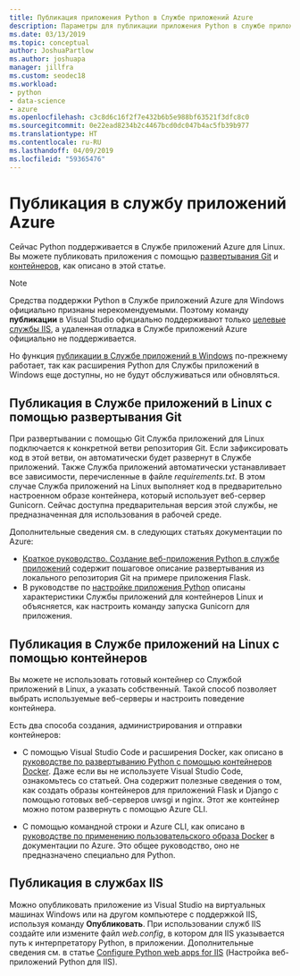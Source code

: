 ```yaml
---
title: Публикация приложения Python в Службе приложений Azure
description: Параметры для публикации приложения Python в службе приложений Azure, включая Git и контейнеры для Linux, и развертывание в IIS.
ms.date: 03/13/2019
ms.topic: conceptual
author: JoshuaPartlow
ms.author: joshuapa
manager: jillfra
ms.custom: seodec18
ms.workload:
- python
- data-science
- azure
ms.openlocfilehash: c3c8d6c16f2f7e432b6b5e988bf63521f3dfc8c0
ms.sourcegitcommit: 0e22ead8234b2c4467bcd0dc047b4ac5fb39b977
ms.translationtype: HT
ms.contentlocale: ru-RU
ms.lasthandoff: 04/09/2019
ms.locfileid: "59365476"
---
```

# <a name="publish-to-azure-app-service"></a>Публикация в службу приложений Azure

Сейчас Python поддерживается в Службе приложений Azure для Linux. Вы можете публиковать приложения с помощью [развертывания Git](#publish-to-app-service-on-linux-using-git-deploy) и [контейнеров](#publish-to-app-service-on-linux-using-containers), как описано в этой статье.

> [!Note]
> Средства поддержки Python в Службе приложений Azure для Windows официально признаны нерекомендуемыми. Поэтому команду **публикации** в Visual Studio официально поддерживают только [целевые службы IIS](#publish-to-iis), а удаленная отладка в Службе приложений Azure официально не поддерживается.
>
> Но функция [публикации в Службе приложений в Windows](publish-to-app-service-windows.md) по-прежнему работает, так как расширения Python для Службы приложений в Windows еще доступны, но не будут обслуживаться или обновляться.

## <a name="publish-to-app-service-on-linux-using-git-deploy"></a>Публикация в Службе приложений в Linux с помощью развертывания Git

При развертывании с помощью Git Служба приложений для Linux подключается к конкретной ветви репозитория Git. Если зафиксировать код в этой ветви, он автоматически будет развернут в Службе приложений. Также Служба приложений автоматически устанавливает все зависимости, перечисленные в файле *requirements.txt*. В этом случае Служба приложений на Linux выполняет код в предварительно настроенном образе контейнера, который использует веб-сервер Gunicorn. Сейчас доступна предварительная версия этой службы, не предназначенная для использования в рабочей среде.

Дополнительные сведения см. в следующих статьях документации по Azure:

- [Краткое руководство. Создание веб-приложения Python в службе приложений](/azure/app-service/containers/quickstart-python?toc=%2Fpython%2Fazure%2FTOC.json) содержит пошаговое описание развертывания из локального репозитория Git на примере приложения Flask.
- В руководстве по [настройке приложения Python](/azure/app-service/containers/how-to-configure-python) описаны характеристики Службы приложений для контейнеров Linux и объясняется, как настроить команду запуска Gunicorn для приложения.

## <a name="publish-to-app-service-on-linux-using-containers"></a>Публикация в Службе приложений на Linux с помощью контейнеров

Вы можете не использовать готовый контейнер со Службой приложений в Linux, а указать собственный. Такой способ позволяет выбрать используемые веб-серверы и настроить поведение контейнера.

Есть два способа создания, администрирования и отправки контейнеров:

- С помощью Visual Studio Code и расширения Docker, как описано в [руководстве по развертыванию Python с помощью контейнеров Docker](https://code.visualstudio.com/docs/python/tutorial-deploy-containers). Даже если вы не используете Visual Studio Code, ознакомьтесь со статьей. Она содержит полезные сведения о том, как создать образы контейнеров для приложений Flask и Django с помощью готовых веб-серверов uwsgi и nginx. Этот же контейнер можно потом развернуть с помощью Azure CLI.

- С помощью командной строки и Azure CLI, как описано в [руководстве по применению пользовательского образа Docker](/azure/app-service/containers/tutorial-custom-docker-image) в документации по Azure. Это общее руководство, оно не предназначено специально для Python.

## <a name="publish-to-iis"></a>Публикация в службах IIS

Можно опубликовать приложение из Visual Studio на виртуальных машинах Windows или на другом компьютере с поддержкой IIS, используя команду **Опубликовать**. При использовании служб IIS создайте или измените файл *web.config*, в котором для IIS указывается путь к интерпретатору Python, в приложении. Дополнительные сведения см. в статье [Configure Python web apps for IIS](configure-web-apps-for-iis-windows.md) (Настройка веб-приложений Python для IIS).
